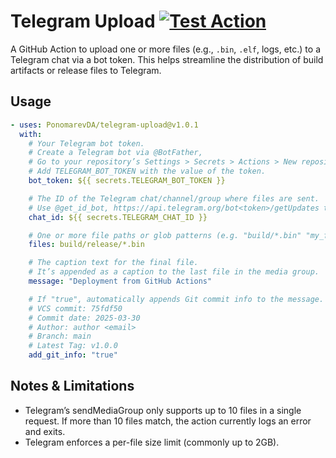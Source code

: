 # Telegram Upload [![Test Action](https://github.com/PonomarevDA/telegram-upload/actions/workflows/test.yml/badge.svg)](https://github.com/PonomarevDA/telegram-upload/actions/workflows/test.yml)

A GitHub Action to upload one or more files (e.g., `.bin`, `.elf`, logs, etc.) to a Telegram chat via a bot token. This helps streamline the distribution of build artifacts or release files to Telegram.

## Usage

```yaml
- uses: PonomarevDA/telegram-upload@v1.0.1
  with:
    # Your Telegram bot token.
    # Create a Telegram bot via @BotFather,
    # Go to your repository’s Settings > Secrets > Actions > New repository secret
    # Add TELEGRAM_BOT_TOKEN with the value of the token.
    bot_token: ${{ secrets.TELEGRAM_BOT_TOKEN }}

    # The ID of the Telegram chat/channel/group where files are sent.
    # Use @get_id_bot, https://api.telegram.org/bot<token>/getUpdates to find it.
    chat_id: ${{ secrets.TELEGRAM_CHAT_ID }}

    # One or more file paths or glob patterns (e.g. "build/*.bin" "my_firmware.elf")"
    files: build/release/*.bin

    # The caption text for the final file.
    # It’s appended as a caption to the last file in the media group.
    message: "Deployment from GitHub Actions"

    # If "true", automatically appends Git commit info to the message. Like this:
    # VCS commit: 75fdf50
    # Commit date: 2025-03-30
    # Author: author <email>
    # Branch: main
    # Latest Tag: v1.0.0
    add_git_info: "true"
```

## Notes & Limitations

- Telegram’s sendMediaGroup only supports up to 10 files in a single request. If more than 10 files match, the action currently logs an error and exits.
- Telegram enforces a per-file size limit (commonly up to 2GB).
